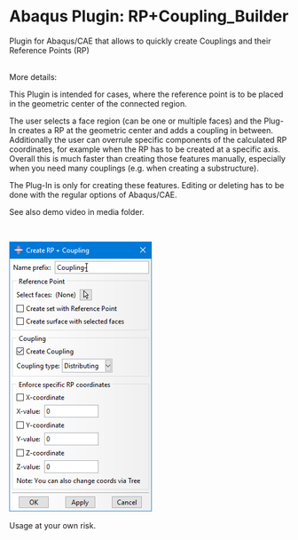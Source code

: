 # Abaqus Plugin: RP+Coupling_Builder
Plugin for Abaqus/CAE that allows to quickly create Couplings and their Reference Points (RP)

<br>
More details:

This Plugin is intended for cases, where the reference point is to be placed in the geometric center of the connected region.

The user selects a face region (can be one or multiple faces) and the Plug-In creates a RP at the geometric center and adds a coupling in between. Additionally the user can overrule specific components of the calculated RP coordinates, for example when the RP has to be created at a specific axis. Overall this is much faster than creating those features manually, especially when you need many couplings (e.g. when creating a substructure).

The Plug-In is only for creating these features. Editing or deleting has to be done with the regular options of Abaqus/CAE.

See also demo video in media folder.

<br>

![Image of Plugin UI](media/UI_RPCoupBuilder.png)


Usage at your own risk.